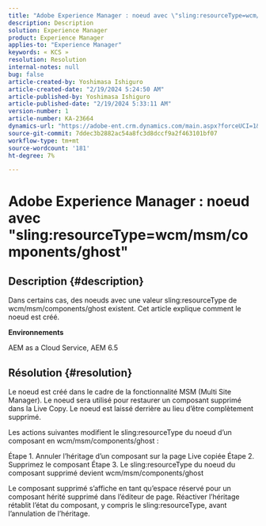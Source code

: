 ```yaml
---
title: "Adobe Experience Manager : noeud avec \"sling:resourceType=wcm/msm/components/ghost\""
description: Description
solution: Experience Manager
product: Experience Manager
applies-to: "Experience Manager"
keywords: « KCS »
resolution: Resolution
internal-notes: null
bug: false
article-created-by: Yoshimasa Ishiguro
article-created-date: "2/19/2024 5:24:50 AM"
article-published-by: Yoshimasa Ishiguro
article-published-date: "2/19/2024 5:33:11 AM"
version-number: 1
article-number: KA-23664
dynamics-url: "https://adobe-ent.crm.dynamics.com/main.aspx?forceUCI=1&pagetype=entityrecord&etn=knowledgearticle&id=e3f2f62d-e7ce-ee11-9079-6045bd0065b6"
source-git-commit: 7ddec3b2882ac54a8fc3d8dccf9a2f463101bf07
workflow-type: tm+mt
source-wordcount: '181'
ht-degree: 7%

---
```


# Adobe Experience Manager : noeud avec &quot;sling:resourceType=wcm/msm/components/ghost&quot;

## Description {#description}


Dans certains cas, des noeuds avec une valeur sling:resourceType de wcm/msm/components/ghost existent. Cet article explique comment le noeud est créé.

<b>Environnements</b>

AEM as a Cloud Service, AEM 6.5


## Résolution {#resolution}


Le noeud est créé dans le cadre de la fonctionnalité MSM (Multi Site Manager). Le noeud sera utilisé pour restaurer un composant supprimé dans la Live Copy. Le noeud est laissé derrière au lieu d’être complètement supprimé.

Les actions suivantes modifient le sling:resourceType du noeud d’un composant en wcm/msm/components/ghost :

Étape 1. Annuler l’héritage d’un composant sur la page Live copiée Étape 2. Supprimez le composant Étape 3. Le sling:resourceType du noeud du composant supprimé devient wcm/msm/components/ghost

Le composant supprimé s’affiche en tant qu’espace réservé pour un composant hérité supprimé dans l’éditeur de page. Réactiver l’héritage rétablit l’état du composant, y compris le sling:resourceType, avant l’annulation de l’héritage.
